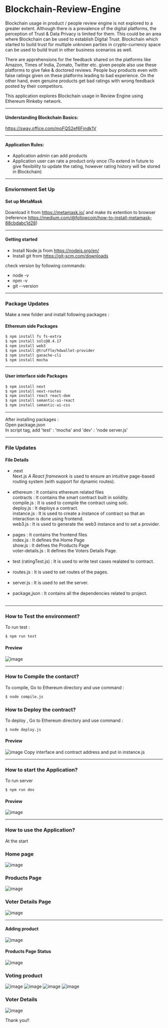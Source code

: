 # Blockchain-Review-Engine
Blockchain usage in product / people review engine is not explored to a greater extent. Although there is a prevalence of the digital platforms, the perception of Trust & Data Privacy is limited for them. This could be an area where Blockchain can be used to establish Digital Trust. Blockchain which started to build trust for multiple unknown parties in crypto-currency space can be used to build trust in other business scenarios as well. 

There are apprehensions for the feedback shared on the platforms like Amazon, Times of India, Zomato, Twitter etc. given people also use these platforms to give fake & doctored reviews. People buy products even with false ratings given on these platforms leading to bad experience. On the other hand, even genuine products get bad ratings with wrong feedback posted by their competitors. 

This application explores Blockchain usage in Review Engine using Ethereum Rinkeby network. 

***
#### Understanding Blockchain Basics:

https://sway.office.com/moFQS2ef6Fjndk1V

***
#### Application Rules:
  - Application admin can add products
  - Application user can rate a product only once (To extend in future to give flexibility to update the rating, however rating history will be stored in Blockchain)
*** 
### Enviornment Set Up

#### Set up MetaMask
Download it from https://metamask.io/ and make its extention to browser  (reference https://medium.com/@followcoin/how-to-install-metamask-88cbdabc1d28)
***
#### Getting started

- Install Node.js from https://nodejs.org/en/
- Install git from https://git-scm.com/downloads

check version by following commands:
- node -v
- npm -v
- git --version
***
### Package Updates
Make a new folder and install following packages :
#### Ethereum side Packages
``` sh
$ npm install fs fs-extra
$ npm install solc@0.4.17
$ npm install web3
$ npm install @truffle/hdwallet-provider
$ npm install ganache-cli
$ npm install mocha
```
***
#### User interface side Packages
```sh
$ npm install next
$ npm install next-routes
$ npm install react react-dom
$ npm install semantic-ui-react
$ npm install semantic-ui-css
```
***
After installing packages : <br/>Open package.json <br/> In script tag, add 'test' : 'mocha' and 'dev' : 'node server.js'<br/>
***
### File Updates
#### File Details
- .next <br/>
Next.js *A React framework* is used to ensure an intuitive page-based routing system (with support for dynamic routes). <br/> <br/>
- ethereum : It contains ethereum related files <br/>
contracts : It contains the smart contract built in solidity. <br/>
compile.js : It is used to compile the contract using solc.<br/>
deploy.js : It deploys a contract.<br/>
instance.js : It is used to create a instance of contract so that an interaction is done using frontend.<br/>
web3.js : It is used to generate the web3 instance and to set a provider.<br/> <br/>
- pages : It contains the frontend files<br/>
index.js : It defines the Home Page <br/>
show.js : It defnes the Products Page <br/>
voter-details.js : It defines the Voters Details Page. <br/> <br/>
- test (ratingTest.js) : It is used to write test cases realated to contract. <br/> <br/>
- routes.js : It is used to set routes of the pages.<br/> <br/>
- server.js : It is used to set the server. <br/> <br/>
- package,json : It contains all the dependencies related to project. <br/> <br/>
***
### How to Test the environment?
To run test :
```sh
$ npm run test
```
#### Preview
![image](https://user-images.githubusercontent.com/45670997/87297355-e8e4ec00-c525-11ea-909f-84bfc9ec671c.png)
***
### How to Compile the contarct?
To compile, Go to Ethereum directory and use command :
```sh
$ node compile.js
```
### How to Deploy the contract?
To deploy , Go to Ethereum directory and use command :
```sh
$ node deploy.js
```
#### Preview
![image](https://user-images.githubusercontent.com/45670997/87298242-7d9c1980-c527-11ea-9e88-4238001597f6.png)
Copy interface and contract address and put in instance.js
***
### How to start the Application?
To run server
```sh
$ npm run dev
```
#### Preview
![image](https://user-images.githubusercontent.com/45670997/87298711-41b58400-c528-11ea-8b69-c93edcbcb233.png)
***
### How to use the Application?
At the start
### Home page
![image](https://user-images.githubusercontent.com/45670997/87299133-12ebdd80-c529-11ea-8577-742553f79184.png)

### Products Page
![image](https://user-images.githubusercontent.com/45670997/87301132-a7a40a80-c52c-11ea-9a5e-d73e199e73ff.png)

###  Voter Details Page
![image](https://user-images.githubusercontent.com/45670997/87301187-bd193480-c52c-11ea-9b18-d4c6d3814e7e.png)
***
#### Adding product
![image](https://user-images.githubusercontent.com/45670997/87301983-28173b00-c52e-11ea-8314-f60f5b998939.png)

#### Products Page Status
![image](https://user-images.githubusercontent.com/45670997/87302222-9e1ba200-c52e-11ea-94e2-2b301643e583.png)

### Voting product
![image](https://user-images.githubusercontent.com/45670997/87302375-e76bf180-c52e-11ea-8220-e8ded20f596b.png)
![image](https://user-images.githubusercontent.com/45670997/87302546-32860480-c52f-11ea-9439-759c23fa7293.png)
![image](https://user-images.githubusercontent.com/45670997/87302610-53e6f080-c52f-11ea-8ff1-31be7f93c58e.png)
![image](https://user-images.githubusercontent.com/45670997/87302641-682aed80-c52f-11ea-92a0-660c8f3c06d4.png)

### Voter Details
![image](https://user-images.githubusercontent.com/45670997/87302718-8a247000-c52f-11ea-8aff-18737e12fb80.png)

Thank you!!
